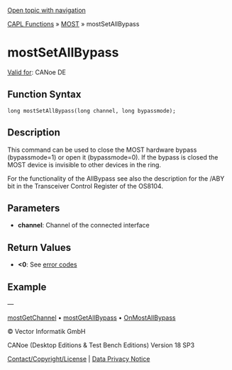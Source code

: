 [Open topic with navigation](../../../../../CANoeDEFamily.htm#Topics/CAPLFunctions/MOST/Functions/CAPLfunctionMOSTSetAllBypass.md)

[CAPL Functions](../../CAPLfunctions.md) » [MOST](../CAPLfunctionsMOSTOverview.md) » mostSetAllBypass

# mostSetAllBypass

[Valid for](../../../Shared/FeatureAvailability.md): CANoe DE

## Function Syntax

```plaintext
long mostSetAllBypass(long channel, long bypassmode);
```

## Description

This command can be used to close the MOST hardware bypass (bypassmode=1) or open it (bypassmode=0). If the bypass is closed the MOST device is invisible to other devices in the ring.

For the functionality of the AllBypass see also the description for the /ABY bit in the Transceiver Control Register of the OS8104.

## Parameters

- **channel**: Channel of the connected interface

## Return Values

- **<0**: See [error codes](../CAPLfunctionsMOSTErrorCodes.md)

## Example

—

[mostGetChannel](CAPLfunctionMOSTGetChannel.md) • [mostGetAllBypass](CAPLfunctionMOSTGetAllBypass.md) • [OnMostAllBypass](../EventProcedures/CAPLfunctionOnMOSTAllBypass.md)

© Vector Informatik GmbH

CANoe (Desktop Editions & Test Bench Editions) Version 18 SP3

[Contact/Copyright/License](../../../Shared/ContactCopyrightLicense.md) | [Data Privacy Notice](https://www.vector.com/int/en/company/get-info/privacy-policy/)
